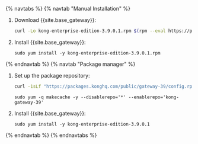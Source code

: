 {% navtabs %}
{% navtab "Manual Installation" %}
1. Download {{site.base_gateway}}:
   ```sh
   curl -Lo kong-enterprise-edition-3.9.0.1.rpm $(rpm --eval https://packages.konghq.com/public/gateway-39/rpm/el/%{rhel}/%{_arch}/kong-enterprise-edition-3.9.0.1.el%{rhel}.%{_arch}.rpm)
   ```

2. Install {{site.base_gateway}}:
   ```
   sudo yum install -y kong-enterprise-edition-3.9.0.1.rpm
   ```

{% endnavtab %}
{% navtab "Package manager" %}
1. Set up the package repository:
   ```sh
   curl -1sLf "https://packages.konghq.com/public/gateway-39/config.rpm.txt?distro=el&codename=$(rpm --eval '%{rhel}')" | sudo tee /etc/yum.repos.d/kong-gateway-39.repo
   ```
   ```
   sudo yum -q makecache -y --disablerepo='*' --enablerepo='kong-gateway-39'
   ```

2. Install {{site.base_gateway}}:
   ```
   sudo yum install -y kong-enterprise-edition-3.9.0.1
   ```

{% endnavtab %}
{% endnavtabs %}